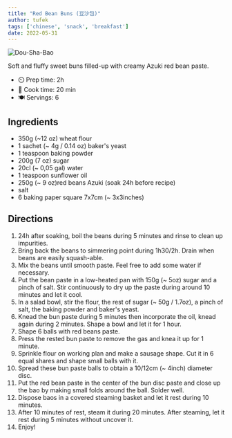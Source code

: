 ```yaml
---
title: "Red Bean Buns (豆沙包)"
author: tufek
tags: ['chinese', 'snack', 'breakfast']
date: 2022-05-31
---
```


![Dou-Sha-Bao](/pix/dou-sha-bao.webp)

Soft and fluffy sweet buns filled-up with creamy Azuki red bean paste.

- ⏲️ Prep time: 2h
- 🍳 Cook time: 20 min
- 🍽️ Servings: 6

## Ingredients

- 350g (~12 oz) wheat flour
- 1 sachet (~ 4g / 0.14 oz) baker's yeast
- 1 teaspoon baking powder
- 200g (7 oz) sugar
- 20cl (~ 0,05 gal) water
- 1 teaspoon sunflower oil
- 250g (~ 9 oz)red beans Azuki (soak 24h before recipe)
- salt
- 6 baking paper square 7x7cm (~ 3x3inches)

## Directions

1. 24h after soaking, boil the beans during 5 minutes and rinse to clean up impurities.
2. Bring back the beans to simmering point during 1h30/2h. Drain when beans are easily squash-able.
3. Mix the beans until smooth paste. Feel free to add some water if necessary.
4. Put the bean paste in a low-heated pan with 150g (~ 5oz) sugar and a pinch of salt. Stir continuously to dry up the
   paste during around 10 minutes and let it cool.
5. In a salad bowl, stir the flour, the rest of sugar (~ 50g / 1.7oz), a pinch of salt, the baking powder and baker's
   yeast.
6. Knead the bun paste during 5 minutes then incorporate the oil, knead again during 2 minutes. Shape a bowl and let it
   for 1 hour.
7. Shape 6 balls with red beans paste.
8. Press the rested bun paste to remove the gas and knea it up for 1 minute.
9. Sprinkle flour on working plan and make a sausage shape. Cut it in 6 equal shares and shape small balls with it.
10. Spread these bun paste balls to obtain a 10/12cm (~ 4inch) diameter disc.
11. Put the red bean paste in the center of the bun disc paste and close up the bao by making small folds around the
    ball. Solder well.
12. Dispose baos in a covered steaming basket and let it rest during 10 minutes.
13. After 10 minutes of rest, steam it during 20 minutes. After steaming, let it rest during 5 minutes without uncover
    it.
14. Enjoy!
